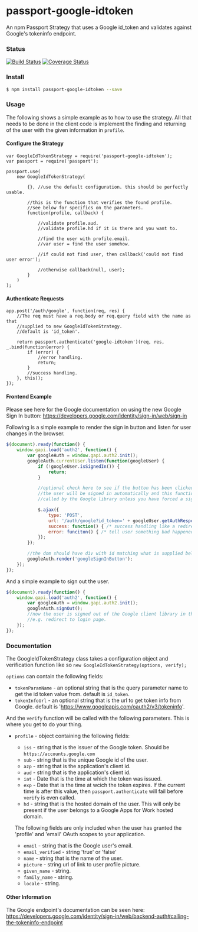 # passport-google-idtoken
An npm Passport Strategy that uses a Google id_token and validates against Google's tokeninfo endpoint.

### Status
[![Build Status](https://travis-ci.org/AgencyPMG/passport-google-idtoken.svg?branch=master)](https://travis-ci.org/AgencyPMG/passport-google-idtoken)
[![Coverage Status](https://coveralls.io/repos/github/AgencyPMG/passport-google-idtoken/badge.svg?branch=master)](https://coveralls.io/github/AgencyPMG/passport-google-idtoken?branch=master)

### Install
```bash
$ npm install passport-google-idtoken --save
```

### Usage
The following shows a simple example as to how to use the strategy. All that needs
to be done in the client code is implement the finding and returning of the user
with the given information in `profile`.

#### Configure the Strategy
```node
var GoogleIdTokenStrategy = require('passport-google-idtoken');
var passport = require('passport');

passport.use(
    new GoogleIdTokenStrategy(

        {}, //use the default configuration. this should be perfectly usable.

        //this is the function that verifies the found profile.
        //see below for specifics on the parameters.
        function(profile, callback) {

            //validate profile.aud.
            //validate profile.hd if it is there and you want to.

            //find the user with profile.email.
            //var user = find the user somehow.

            //if could not find user, then callback('could not find user error');

            //otherwise callback(null, user);
        }
    )
);
```

#### Authenticate Requests
```node
app.post('/auth/google', function(req, res) {
    //The req must have a req.body or req.query field with the name as that
    //supplied to new GoogleIdTokenStrategy.
    //default is 'id_token'.

    return passport.authenticate('google-idtoken')(req, res, _.bind(function(error) {
        if (error) {
            //error handling.
            return;
        }
        //success handling.
    }, this));
});
```

#### Frontend Example
Please see here for the Google documentation on using the new Google Sign In button:
https://developers.google.com/identity/sign-in/web/sign-in

Following is a simple example to render the sign in button and listen for user changes
in the browser.
```js
$(document).ready(function() {
    window.gapi.load('auth2', function() {
        var googleAuth = window.gapi.auth2.init();
        googleAuth.currentUser.listen(function(googleUser) {
            if (!googleUser.isSignedIn()) {
                return;
            }

            //optional check here to see if the button has been clicked.
            //the user will be signed in automatically and this function will be
            //called by the Google library unless you have forced a sign out.

            $.ajax({
                type: 'POST',
                url: '/auth/google?id_token=' + googleUser.getAuthResponse().id_token,
                success: function() { /* success handling like a redirect to sensitive page */ },
                error: funciton() { /* tell user something bad happened */ }
            });
        });

        //the dom should have div with id matching what is supplied below.
        googleAuth.render('googleSignInButton');
    });
});
```

And a simple example to sign out the user.
```js
$(document).ready(function() {
    window.gapi.load('auth2', function() {
        var googleAuth = window.gapi.auth2.init();
        googleAuth.signOut();
        //now the user is signed out of the Google client library in the browser.
        //e.g. redirect to login page.
    });
});
```

### Documentation
The GoogleIdTokenStrategy class takes a configuration object and verification
function like so `new GoogleIdTokenStrategy(options, verify);`

`options` can contain the following fields:
- `tokenParamName` - an optional string that is the query parameter name to get the id token value from.
default is `id_token`.
- `tokenInfoUrl` - an optional string that is the url to get token info from Google.
default is 'https://www.googleapis.com/oauth2/v3/tokeninfo'.

And the `verify` function will be called with the following parameters. This is where you get to do your thing.
- `profile` - object containing the following fields:
    - `iss` - string that is the issuer of the Google token. Should be `https://accounts.google.com`
    - `sub` - string that is the unique Google id of the user.
    - `azp` - string that is the application's client id.
    - `aud` - string that is the application's client id.
    - `iat` - Date that is the time at which the token was issued.
    - `exp` - Date that is the time at wcich the token expires. If the current time is after this value,
        then `passport.authenticate` will fail before `verify` is even called.
    - `hd` - string that is the hosted domain of the user. This will only be present if the user belongs
        to a Google Apps for Work hosted domain.

    The following fields are only included when the user has granted the 'profile' and 'email' OAuth scopes to your application.
    - `email` - string that is the Google user's email.
    - `email_verified` - string 'true' or 'false'
    - `name` - string that is the name of the user.
    - `picture` - string url of link to user profile picture.
    - `given_name` - string.
    - `family_name` - string.
    - `locale` - string.

#### Other Information
The Google endpoint's documentation can be seen here:
https://developers.google.com/identity/sign-in/web/backend-auth#calling-the-tokeninfo-endpoint
